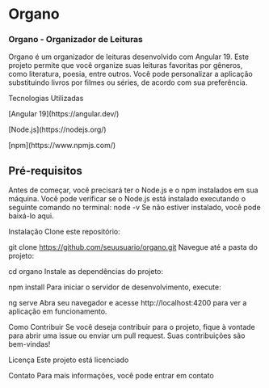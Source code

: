 <h1>Organo</h1>
 <h3>Organo - Organizador de Leituras</h3>

<p>Organo é um organizador de leituras desenvolvido com Angular 19. Este projeto permite que você organize suas leituras favoritas por gêneros, como literatura, poesia, entre outros. Você pode personalizar a aplicação substituindo livros por filmes ou séries, de acordo com sua preferência.</p>

<p>Tecnologias Utilizadas</p>

<p>[Angular 19](https://angular.dev/)</p>
<p>[Node.js](https://nodejs.org/)</p>
<p>[npm](https://www.npmjs.com/)</p>

<h2>Pré-requisitos</h2>

Antes de começar, você precisará ter o Node.js e o npm instalados em sua máquina. 
Você pode verificar se o Node.js está instalado executando o seguinte comando no terminal:
node -v
Se não estiver instalado, você pode baixá-lo aqui.

Instalação
Clone este repositório:

git clone https://github.com/seuusuario/organo.git
Navegue até a pasta do projeto:

cd organo
Instale as dependências do projeto:

npm install
Para iniciar o servidor de desenvolvimento, execute:

ng serve
Abra seu navegador e acesse http://localhost:4200 para ver a aplicação em funcionamento.

Como Contribuir
Se você deseja contribuir para o projeto, fique à vontade para abrir uma issue ou enviar um pull request. Suas contribuições são bem-vindas!

Licença
Este projeto está licenciado

Contato
Para mais informações, você pode entrar em contato
